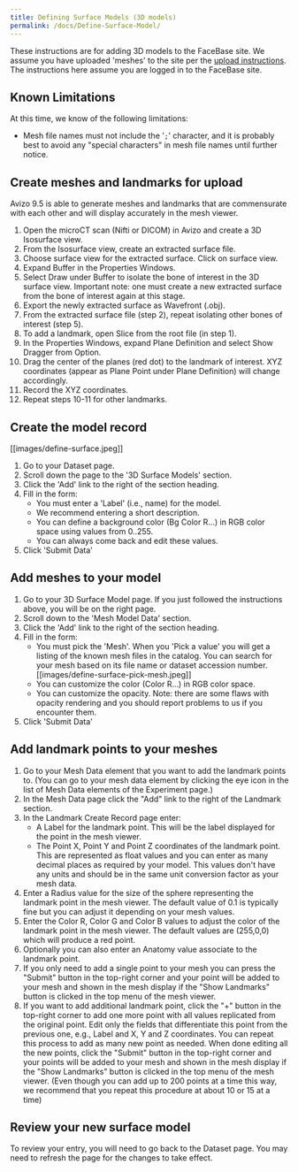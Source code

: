 ```yaml
---
title: Defining Surface Models (3D models)
permalink: /docs/Define-Surface-Model/
---
```


These instructions are for adding 3D models to the FaceBase site. We assume
you have uploaded 'meshes' to the site per the [upload instructions](./Upload-Files).
The instructions here assume you are logged in to the FaceBase site.

## Known Limitations

At this time, we know of the following limitations:

- Mesh file names must not include the '`;`' character, and it is probably best to avoid
any "special characters" in mesh file names until further notice.

## Create meshes and landmarks for upload

Avizo 9.5 is able to generate meshes and landmarks that are commensurate with each other and will display accurately in the mesh viewer.

1. Open the microCT scan (Nifti or DICOM) in Avizo and create a 3D Isosurface view.
2. From the Isosurface view, create an extracted surface file.
3. Choose surface view for the extracted surface. Click on surface view.
4. Expand Buffer in the Properties Windows.
5. Select Draw under Buffer to isolate the bone of interest in the 3D surface view. Important note: one must create a new extracted surface from the bone of interest again at this stage.
6. Export the newly extracted surface as Wavefront (.obj).
7. From the extracted surface file (step 2), repeat isolating other bones of interest (step 5).
8. To add a landmark, open Slice from the root file (in step 1).
9. In the Properties Windows, expand Plane Definition and select Show Dragger from Option.
10. Drag the center of the planes (red dot) to the landmark of interest. XYZ coordinates (appear as Plane Point under Plane Definition) will change accordingly.
11. Record the XYZ coordinates.
12. Repeat steps 10-11 for other landmarks.

## Create the model record

[[images/define-surface.jpeg]]

1. Go to your Dataset page.
2. Scroll down the page to the '3D Surface Models' section.
3. Click the 'Add' link to the right of the section heading.
4. Fill in the form:
    - You must enter a 'Label' (i.e., name) for the model.
    - We recommend entering a short description.
    - You can define a background color (Bg Color R...) in RGB color space using
      values from 0..255.
    - You can always come back and edit these values.
5. Click 'Submit Data'

## Add meshes to your model

1. Go to your 3D Surface Model page. If you just followed the instructions
    above, you will be on the right page.
2. Scroll down to the 'Mesh Model Data' section.
3. Click the 'Add' link to the right of the section heading.
4. Fill in the form:
    - You must pick the 'Mesh'. When you 'Pick a value' you will get a listing
      of the known mesh files in the catalog. You can search for your mesh based
      on its file name or dataset accession number.
      [[images/define-surface-pick-mesh.jpeg]]
    - You can customize the color (Color R...) in RGB color space.
    - You can customize the opacity. Note: there are some flaws with opacity
      rendering and you should report problems to us if you encounter them.
5. Click 'Submit Data'

## Add landmark points to your meshes

1. Go to your Mesh Data element that you want to add the landmark points to. (You can go to your mesh data element by clicking the eye icon in the list of Mesh Data elements of the Experiment page.)
2. In the Mesh Data page click the "Add" link to the right of the Landmark section.
3. In the Landmark Create Record page enter:
     - A Label for the landmark point. This will be the label displayed for the point in the mesh viewer.
     - The Point X, Point Y and Point Z coordinates of the landmark point. This are represented as float values and you can enter as many decimal places as required by your model. This values don't have any units and should be in the same unit conversion factor as your mesh data.
4. Enter a Radius value for the size of the sphere representing the landmark point in the mesh viewer. The default value of 0.1 is typically fine but you can adjust it depending on your mesh values.
5. Enter the Color R, Color G and Color B values to adjust the color of the landmark point in the mesh viewer. The default values are (255,0,0) which will produce a red point.
6. Optionally you can also enter an Anatomy value associate to the landmark point.
7. If you only need to add a single point to your mesh you can press the "Submit" button in the top-right corner and your point will be added to your mesh and shown in the mesh display if the "Show Landmarks" button is clicked in the top menu of the mesh viewer.
8. If you want to add additional landmark point, click the "+" button in the top-right corner to add one more point with all values replicated from the original point. Edit only the fields that differentiate this point from the previous one, e.g., Label and X, Y and Z coordinates. You can repeat this process to add as many new point as needed. When done editing all the new points, click the "Submit" button in the top-right corner and your points will be added to your mesh and shown in the mesh display if the "Show Landmarks" button is clicked in the top menu of the mesh viewer. (Even though you can add up to 200 points at a time this way, we recommend that you repeat this procedure at about 10 or 15 at a time)

## Review your new surface model

To review your entry, you will need to go back to the Dataset page. You may
need to refresh the page for the changes to take effect.
